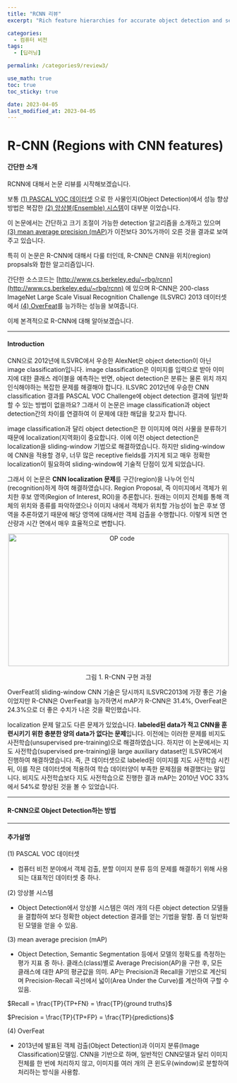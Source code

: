 ```yaml
---
title: "RCNN 리뷰"
excerpt: "Rich feature hierarchies for accurate object detection and semantic segmentation"

categories:
  - 컴퓨터 비전
tags:
  - [딥러닝]

permalink: /categories9/review3/

use_math: true
toc: true
toc_sticky: true

date: 2023-04-05
last_modified_at: 2023-04-05
---
```


# R-CNN (Regions with CNN features)

#### 간단한 소개

RCNN에 대해서 논문 리뷰를 시작해보겠습니다.

보통 <U>(1) PASCAL VOC 데이터셋</U> 으로 한 사물인지(Object Detection)에서 성능 향상 방법은 복잡한 <U>(2) 앙상블(Ensemble) 시스템</U>이 대부분 이었습니다. 

이 논문에서는 간단하고 크기 조절이 가능한 detection 알고리즘을 소개하고 있으며 <U>(3) mean average precision (mAP)</U>가 이전보다 30%가까이 오른 것을 결과로 보여주고 있습니다.

특히 이 논문은 R-CNN에 대해서 다룰 터인데, R-CNN은 CNN을 위치(region) propsals와 합한 알고리즘입니다. 

간단한 소스코드는 [http://www.cs.berkeley.edu/~rbg/rcnn](http://www.cs.berkeley.edu/~rbg/rcnn) 에 있으며 R-CNN은 200-class ImageNet Large Scale Visual Recognition Challenge (ILSVRC) 2013 데이터셋에서 <U>(4) OverFeat</U>를 능가하는 성능을 보여줍니다.

이제 본격적으로 R-CNN에 대해 알아보겠습니다.

---

#### Introduction

CNN으로 2012년에 ILSVRC에서 우승한 AlexNet은 object detection이 아닌 image classification입니다. image classification은 이미지를 입력으로 받아 이미지에 대한 클래스 레이블을 예측하는 반면, object detection은 분류는 물론 위치 까지 인식해야하는 복잡한 문제를 해결해야 합니다. ILSVRC 2012년에 우승한 CNN classification 결과를 PASCAL VOC Challenge에 object detection 결과에 일반화할 수 있는 방법이 없을까요? 그래서 이 논문은 image classification과 object detection간의 차이를 연결하여 이 문제에 대한 해답을 찾고자 합니다.

image classification과 달리 object detection은 한 이미지에 여러 사물을 분류하기 때문에 localization(지역화)이 중요합니다. 이에 이전 object detection은 localization을 sliding-window 기법으로 해결하였습니다. 하지만 sliding-window에 CNN을 적용할 경우, 너무 많은 receptive fields를 가지게 되고 매우 정확한 localization이 필요하여 sliding-window에 기술적 단점이 있게 되었습니다.

그래서 이 논문은 **CNN localization 문제**를 구간(region)을 나누어 인식(recognition)하게 하여 해결하였습니다. Region Proposal, 즉 이미지에서 객체가 위치한 후보 영역(Region of Interest, ROI)을 추론합니다. 원래는 이미지 전체를 통해 객체의 위치와 종류를 파악하였으나 이미지 내에서 객체가 위치할 가능성이 높은 후보 영역을 추론하였기 때문에 해당 영역에 대해서만 객체 검출을 수행합니다. 이렇게 되면 연산량과 시간 면에서 매우 효율적으로 변합니다. 

<p align="center"><img src="../../assets/images/040601.jpg" width="500px" height="300px" title="OP code 예시" alt="OP code" ><img></p>
<center>그림 1. R-CNN 구현 과정</center>

OverFeat의 sliding-window CNN 기술은 당시까지 ILSVRC2013에 가장 좋은 기술이었지만 R-CNN은 OverFeat을 능가하면서 mAP가 R-CNN은 31.4%, OverFeat은 24.3%으로 더 좋은 수치가 나온 것을 확인했습니다. 

localization 문제 말고도 다른 문제가 있었습니다. **labeled된 data가 적고 CNN을 훈련시키기 위한 충분한 양의 data가 없다는 문제**입니다. 이전에는 이러한 문제를 비지도 사전학습(unsupervised pre-training)으로 해결하였습니다. 하지만 이 논문에서는 지도 사전학습(supervised pre-training)을 large auxiliary dataset인 ILSVRC에서 진행하여 해결하였습니다. 즉, 큰 데이터셋으로 labeled된 이미지를 지도 사전학습 시킨 뒤, 이를 작은 데이터셋에 적용하여 학습 데이터양이 부족한 문제점을 해결했다는 말입니다. 비지도 사전학습보다 지도 사전학습으로 진행한 결과 mAP는 2010년 VOC 33%에서 54%로 향상된 것을 볼 수 있었습니다.

---

#### R-CNN으로 Object Detection하는 방법



---

#### 추가설명

(1) PASCAL VOC 데이터셋
- 컴퓨터 비전 분야에서 객체 검출, 분할 이미지 분류 등의 문제를 해결하기 위해 사용되는 대표적인 데이터셋 중 하나.

(2) 앙상블 시스템
- Object Detection에서 앙상블 시스템은 여러 개의 다른 object detection 모델들을 결합하여 보다 정확한 object detection 결과를 얻는 기법을 말함. 좀 더 일반화된 모델을 얻을 수 있음.

(3) mean average precision (mAP)
- Object Detection, Semantic Segmentation 등에서 모델의 정확도를 측정하는 평가 지표 중 하나. 클래스(class)별로 Average Precision(AP)을 구한 후, 모든 클래스에 대한 AP의 평균값을 의미. AP는 Precision과 Recall을 기반으로 계산되며 Precision-Recall 곡선에서 넓이(Area Under the Curve)를 계산하여 구할 수 있음. 

$Recall = \frac{TP}{TP+FN} = \frac{TP}{ground truths}$

$Precision = \frac{TP}{TP+FP} = \frac{TP}{predictions}$

(4) OverFeat
- 2013년에 발표된 객체 검출(Object Detection)과 이미지 분류(Image Classification)모델임. CNN을 기반으로 하며, 일반적인 CNN모델과 달리 이미지 전체를 한 번에 처리하지 않고, 이미지를 여러 개의 큰 윈도우(window)로 분할하여 처리하는 방식을 사용함.
